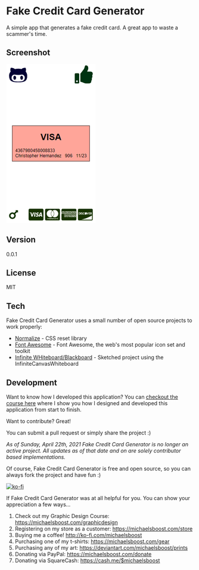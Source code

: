 Fake Credit Card Generator
===================

A simple app that generates a fake credit card. A great app to waste a scammer's time.

Screenshot
-------------

![](https://raw.githubusercontent.com/michaelsboost/Fake-Credit-Card-Generator/gh-pages/screenshot.png)

Version
-------------

0.0.1

License
-------------

MIT 

Tech
-------------

Fake Credit Card Generator uses a small number of open source projects to work properly:

* [Normalize](https://github.com/necolas/normalize.css) - CSS reset library
* [Font Awesome](https://fontawesome.com/) - Font Awesome, the web's most popular icon set and toolkit
* [Infinite WHiteboard/Blackboard](https://michaelsboost.com/InfiniteCanvasWhiteboard/) - Sketched project using the InfiniteCanvasWhiteboard

Development
-------------

Want to know how I developed this application? You can [checkout the course here](https://www.udemy.com/course/fake-credit-card-generator/) where I show you how I designed and developed this application from start to finish.

Want to contribute? Great!  

You can submit a pull request or simply share the project :)

*As of Sunday, April 22th, 2021 Fake Credit Card Generator is no longer an active project.
All updates as of that date and on are solely contributor based implementations.*

Of course, Fake Credit Card Generator is free and open source, so you can always fork the project and have fun :)

[![ko-fi](https://az743702.vo.msecnd.net/cdn/kofi2.png?v=0)](https://ko-fi.com/michaelsboost)

If Fake Credit Card Generator was at all helpful for you. You can show your appreciation a few ways...

1) Check out my Graphic Design Course: https://michaelsboost.com/graphicdesign
2) Registering on my store as a customer: https://michaelsboost.com/store
3) Buying me a coffee! http://ko-fi.com/michaelsboost
4) Purchasing one of my t-shirts: https://michaelsboost.com/gear
5) Purchasing any of my art: https://deviantart.com/michaelsboost/prints
6) Donating via PayPal: https://michaelsboost.com/donate
7) Donating via SquareCash: https://cash.me/$michaelsboost
